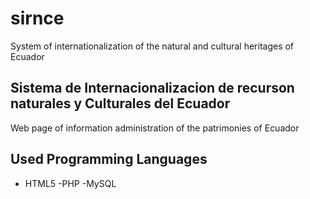 # sirnce
System of internationalization of the natural and cultural heritages of Ecuador
## Sistema de Internacionalizacion de recurson naturales y Culturales del Ecuador
Web page of information administration of the patrimonies of Ecuador

## Used Programming Languages
- HTML5
-PHP
-MySQL

